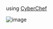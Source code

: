 using [CyberChef](https://gchq.github.io/CyberChef/)


![image](https://github.com/user-attachments/assets/d30f27aa-3954-419d-b87e-40952f886c71)
